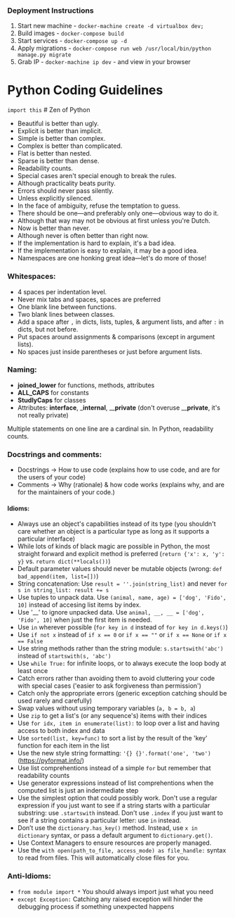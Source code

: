 ### Deployment Instructions

1. Start new machine - `docker-machine create -d virtualbox dev;`
1. Build images - `docker-compose build`
1. Start services - `docker-compose up -d`
1. Apply migrations - `docker-compose run web /usr/local/bin/python manage.py migrate`
1. Grab IP - `docker-machine ip dev` - and view in your browser


# Python Coding Guidelines

`import this`  # Zen of Python

- Beautiful is better than ugly.
- Explicit is better than implicit.
- Simple is better than complex.
- Complex is better than complicated.
- Flat is better than nested.
- Sparse is better than dense.
- Readability counts.
- Special cases aren't special enough to break the rules.
- Although practicality beats purity.
- Errors should never pass silently.
- Unless explicitly silenced.
- In the face of ambiguity, refuse the temptation to guess.
- There should be one—and preferably only one—obvious way to do it.
- Although that way may not be obvious at first unless you're Dutch.
- Now is better than never.
- Although never is often better than right now.
- If the implementation is hard to explain, it's a bad idea.
- If the implementation is easy to explain, it may be a good idea.
- Namespaces are one honking great idea—let's do more of those!


### Whitespaces:
- 4 spaces per indentation level.
- Never mix tabs and spaces, spaces are preferred
- One blank line between functions.
- Two blank lines between classes.
- Add a space after `,` in dicts, lists, tuples, & argument lists, and after `:` in dicts, but not before.
- Put spaces around assignments & comparisons (except in argument lists).
- No spaces just inside parentheses or just before argument lists.

### Naming:
- __joined_lower__ for functions, methods, attributes
- __ALL_CAPS__ for constants
- __StudlyCaps__ for classes
- Attributes: __interface__, ___internal__, ____private__  (don't overuse ____private__, it's not really private)

Multiple statements on one line are a cardinal sin. In Python, readability counts.

### Docstrings and comments:
- Docstrings -> How to use code (explains how to use code, and are for the users of your code)
- Comments -> Why (rationale) & how code works (explains why, and are for the maintainers of your code.)

#### Idioms:
- Always use an object's capabilities instead of its type (you shouldn't care whether an object is a particular type as long as it supports a particular interface)
- While lots of kinds of black magic are possible in Python, the most straight forward and explicit method is preferred (`return {'x': x, 'y': y}` vs. `return dict(**locals())`)
- Default parameter values should never be mutable objects (wrong: `def bad_append(item, list=[])`)
- String concatenation: Use `result = ''.join(string_list)` and never `for s in string_list: result += s`
- Use tuples to unpack data. Use `(animal, name, age) = ['dog', 'Fido', 10]` instead of accesing list items by index.
- Use '__' to ignore unpacked data. Use `animal, __, __ = ['dog', 'Fido', 10]` when just the first item is needed.
- Use `in` wherever possible (`for key in d` instead of `for key in d.keys()`)
- Use `if not x` instead of `if x == 0` or `if x == ""` or `if x == None` or `if x == False`
- Use string methods rather than the string module: `s.startswith('abc')` instead of `startswith(s, 'abc')`
- Use `while True:` for infinite loops, or to always execute the loop body at least once
- Catch errors rather than avoiding them to avoid cluttering your code with special cases ('easier to ask forgiveness than permission')
- Catch only the appropriate errors (generic exception catching should be used rarely and carefully)
- Swap values without using temporary variables (`a, b = b, a`)
- Use `zip` to get a list's (or any sequence's) items with their indices
- Use `for idx, item in enumerate(list):` to loop over a list and having access to both index and data
- Use `sorted(list, key=func)` to sort a list by the result of the 'key' function for each item in the list
- Use the new style string formatting: `'{} {}'.format('one', 'two')` (https://pyformat.info/)
- Use list comprehentions instead of a simple `for` but remember that readability counts
- Use generator expressions instead of list comprehentions when the computed list is just an indermediate step
- Use the simplest option that could possibly work. Don't use a regular expression if you just want to see if a string starts with a particular substring: use `.startswith` instead. Don't use `.index` if you just want to see if a string contains a particular letter: use `in` instead.
- Don’t use the `dictionary.has_key()` method. Instead, use `x in dictionary` syntax, or pass a default argument to `dictionary.get()`.
- Use Context Managers to ensure resources are properly managed.
- Use the `with open(path_to_file, access_mode) as file_handle:` syntax to read from files. This will automatically close files for you.


### Anti-Idioms:
- `from module import *` You should always import just what you need
- `except Exception:` Catching any raised exception will hinder the debugging process if something unexpected happens
